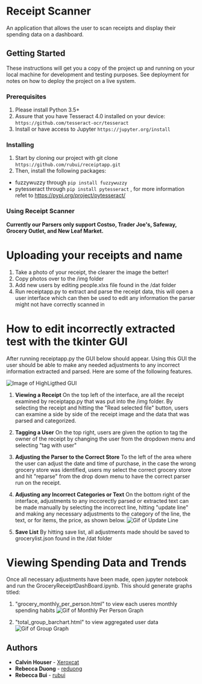 # Receipt Scanner

An application that allows the user to scan receipts and display their spending data on a dashboard.

## Getting Started

These instructions will get you a copy of the project up and running on your local machine for development and testing purposes. See deployment for notes on how to deploy the project on a live system.

### Prerequisites
1. Please install Python 3.5+
2. Assure that you have Tesseract 4.0 installed on your device: `https://github.com/tesseract-ocr/tesseract`
3. Install or have access to Jupyter `https://jupyter.org/install`

### Installing
1. Start by cloning our project with git clone `https://github.com/rubui/receiptapp.git`
2. Then, install the following packages:
  * fuzzywuzzy through `pip install fuzzywuzzy`
  * pytesseract through `pip install pytesseract` , for more information refet to https://pypi.org/project/pytesseract/

### Using Receipt Scanner
**Currently our Parsers only support Costso, Trader Joe's, Safeway, Grocery Outlet, and New Leaf Market.**
# Uploading your receipts and name
1. Take a photo of your receipt, the clearer the image the better!
2. Copy photos over to the /img folder 
3. Add new users by editing people.xlxs file found in the /dat folder
4. Run receiptapp.py to extract and parse the receipt data, this will open a user interface which can then be used to edit any information the parser might not have correctly scanned in



# How to edit incorrectly extracted test with the tkinter GUI
After running receiptapp.py the GUI below should appear. Using this GUI the user should be able to make any needed adjustments to any incorrect information extracted and parsed. Here are some of the following features.

![Image of HighLigthed GUI](https://github.com/rubui/receiptapp/blob/master/readme_img/highlights.png)

1. **Viewing a Receipt** On the top left of the interface, are all the receipt examined by receiptapp.py that was put into the /img folder. By selecting the receipt and hitting the "Read selected file" button, users can examine a side by side of the receipt image and the data that was parsed and categorized.

2. **Tagging a User** On the top right, users are given the option to tag the owner of the receipt by changing the user from the dropdown menu and selecting "tag with user"

3. **Adjusting the Parser to the Correct Store** To the left of the area where the user can adjust the date and time of purchase, in the case the wrong grocery store was identified, users my select the correct grocery store and hit "reparse" from the drop down menu to have the correct parser run on the receipt.

4. **Adjusting any Incorrect Categories or Text** On the bottom right of the interface, adjustments to any inccorectly parsed or extracted text can be made manually by selecting the incorrect line, hitting "update line" and making any necessary adjustments to the category of the line, the text, or for items, the price, as shown below. 
![Gif of Update Line](https://github.com/rubui/receiptapp/blob/master/readme_img/updatingincorrect.gif)

5. **Save List** By hitting save list, all adjustments made should be saved to grocerylist.json found in the /dat folder

# Viewing Spending Data and Trends
Once all necessary adjustments have been made, open jupyter notebook and run the GroceryReceiptDashBoard.ipynb. This should generate graphs titled:
1. "grocery_monthly_per_person.html" to view each useres monthly spending habits
![Gif of Monthly Per Person Graph](https://github.com/rubui/receiptapp/blob/master/readme_img/individual_graphs.gif)

2.  "total_group_barchart.html" to view aggregated user data
![Gif of Group Graph](https://github.com/rubui/receiptapp/blob/master/readme_img/group_graphs.gif)


## Authors

* **Calvin Houser** - [Xeroxcat](https://github.com/xeroxcat)
* **Rebecca Duong** - [reduong](https://github.com/reduong)
* **Rebecca Bui** - [rubui](https://github.com/rubui)


